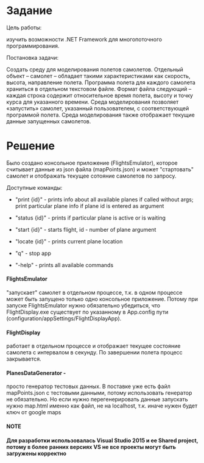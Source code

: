 # Заданиe
Цель работы:

изучить возможности .NET Framework для многопоточного программирования.

Постановка задачи:

Создать среду для моделирования полетов самолетов. Отдельный объект – самолет – обладает такими характеристиками как скорость, высота, направление полета. Программа полета для каждого самолета храниться в отдельном текстовом файле. Формат файла следующий – каждая строка содержит относительное время полета, высоту и точку курса для указанного времени. Среда моделирования позволяет «запустить» самолет, указанный пользователем, с соответствующей программой полета. Среда моделирования также отображает текущие данные запущенных самолетов.

# Решение

Было создано консольное приложение (FlightsEmulator), которое считывает данные из json файла (mapPoints.json) и может "стартовать" самолет и отображать текущее сотояние самолетов по запросу.

Доступные команды:

- "print {id}" - prints info about all available planes if called without args;
print particular plane info if plane id is entered as argument

- "status {id}" - prints if particular plane is active or is waiting

- "start {id}" - starts flight, id - number of plane argument

- "locate {id}" - prints current plane location

- "q" - stop app

- "-help" - prints all available commands

#### FlightsEmulator 
"запускает" самолет в отдельном процессе, т.к. в одном процессе может быть запущено только одно консольное приложение. Потому при запуске FlightsEmulator нужно обязательно убедиться, что FlightDisplay.exe существует по указанному в App.config пути (configuration/appSettings/FlightDisplayApp). 

#### FlightDisplay
работает в отдельном процессе и отображает текущее состояние самолета с интервалом в секунду. По завершении полета процесс закрывается. 

#### PlanesDataGenerator - 
просто генератор тестовых данных. В поставке уже есть файл mapPoints.json с тестовыми данными, потому использовать генератор не обязательно. Но если нужно перегенерировать данные запускать нужно map.html именно как файл, не на localhost, т.к. иначе нужен будет ключ от google maps

#### NOTE ####

#### Для разработки использовалась Visual Studio 2015 и ее Shared project, потому в более ранних версиях VS не все проекты могут быть загружены корректно ####

